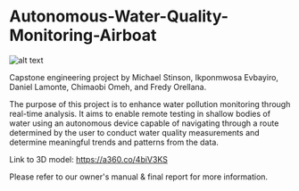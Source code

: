 # Autonomous-Water-Quality-Monitoring-Airboat

![alt text](misc/boat.jpg?raw=true)

Capstone engineering project by Michael Stinson, Ikponmwosa Evbayiro, Daniel Lamonte, Chimaobi Omeh, and Fredy Orellana.

The purpose of this project is to enhance water pollution monitoring through real-time analysis. It aims to enable remote testing in shallow bodies of water using an autonomous device capable of navigating through a route determined by the user to conduct water quality measurements and determine meaningful trends and patterns from the data.

Link to 3D model: https://a360.co/4biV3KS

Please refer to our owner's manual & final report for more information.
